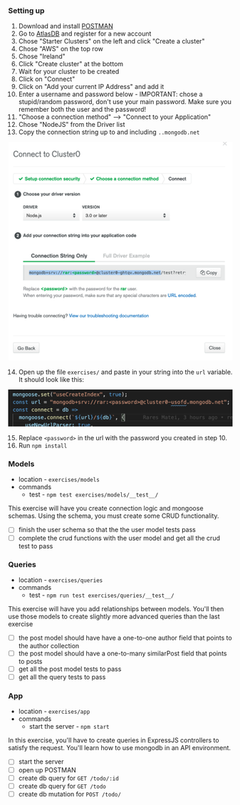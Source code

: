 ### Setting up

1. Download and install [POSTMAN](https://www.getpostman.com/)
2. Go to [AtlasDB](https://cloud.mongodb.com/) and register for a new account
3. Chose "Starter Clusters" on the left and click "Create a cluster"
4. Chose "AWS" on the top row
5. Chose "Ireland"
6. Click "Create cluster" at the bottom
7. Wait for your cluster to be created
8. Click on "Connect"
9. Click on "Add your current IP Address" and add it
10. Enter a username and password below - IMPORTANT: chose a stupid/random password, don't use your main password. Make sure you remember both the user and the password!
11. "Choose a connection method" --> "Connect to your Application"
12. Chose "NodeJS" from the Driver list
13. Copy the connection string up to and including `..mongodb.net`

![Connection string example](connection_string.png)

14. Open up the file `exercises/` and paste in your string into the `url` variable. It should look like this:

![Connect.js example](connectjs.png)

15. Replace `<password>` in the url with the password you created in step 10.
16. Run `npm install`

### Models

- location - `exercises/models`
- commands
  - test - `npm test exercises/models/__test__/`

This exercise will have you create connection logic and mongoose schemas. Using the schema, you must create some CRUD functionality.

- [ ] finish the user schema so that the the user model tests pass
- [ ] complete the crud functions with the user model and get all the crud test to pass

### Queries

- location - `exercises/queries`
- commands
  - test - `npm run test exercises/queries/__test__/`

This exercise will have you add relationships between models. You'll then use those models to create slightly more advanced queries than the last exercise

- [ ] the post model should have have a one-to-one author field that points to the author collection
- [ ] the post model should have a one-to-many similarPost field that points to posts
- [ ] get all the post model tests to pass
- [ ] get all the query tests to pass

### App

- location - `exercises/app`
- commands
  - start the server - `npm start`

In this exercise, you'll have to create queries in ExpressJS controllers to satisfy the request. You'll learn how to use mongodb in an API environment.

- [ ] start the server
- [ ] open up POSTMAN
- [ ] create db query for `GET /todo/:id`
- [ ] create db query for `GET /todo`
- [ ] create db mutation for `POST /todo/`
